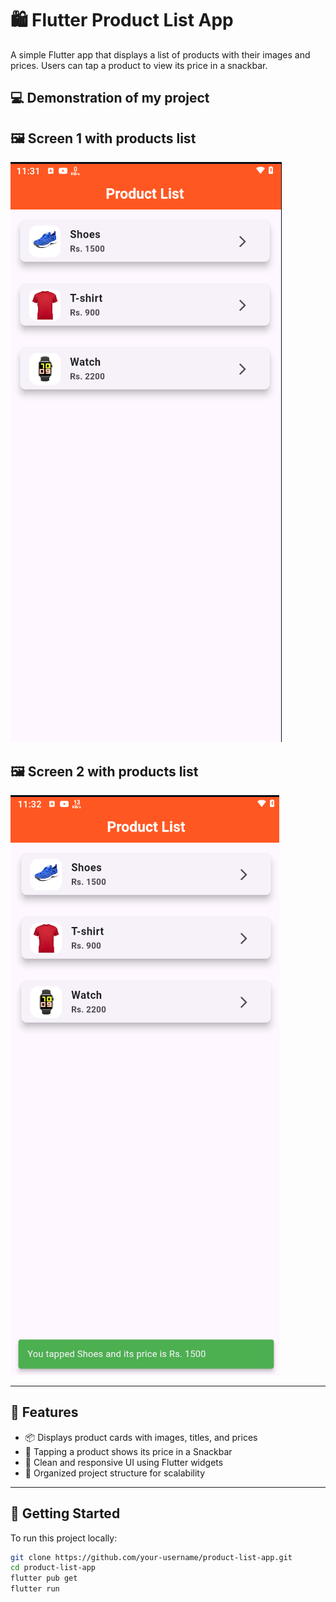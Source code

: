 # 🛍️ Flutter Product List App

A simple Flutter app that displays a list of products with their images and prices. Users can tap a product to view its price in a snackbar.

## 💻 Demonstration of my project


## 🖼️ Screen 1 with products list

![Product List](assets/screenshots/product_list.png)


## 🖼️ Screen 2 with products list


![SnackBar Feedback](assets/screenshots/snackbar_view.png)

---

## 📱 Features

- 📦 Displays product cards with images, titles, and prices
- 📲 Tapping a product shows its price in a Snackbar
- 🎨 Clean and responsive UI using Flutter widgets
- 📁 Organized project structure for scalability

---

## 🚀 Getting Started

To run this project locally:

```bash
git clone https://github.com/your-username/product-list-app.git
cd product-list-app
flutter pub get
flutter run
